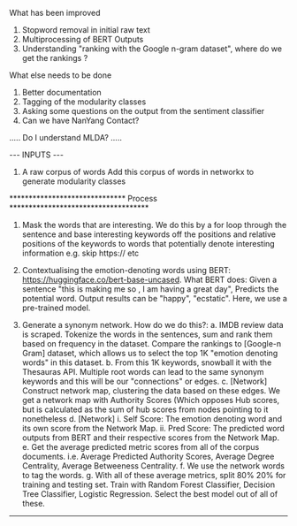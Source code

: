 What has been improved
1. Stopword removal in initial raw text 
2. Multiprocessing of BERT Outputs 
3. Understanding "ranking with the Google n-gram dataset", where do we get the rankings ? 

What else needs to be done 
1. Better documentation 
2. Tagging of the modularity classes
3. Asking some questions on the output from the sentiment classifier 
4. Can we have NanYang Contact?


..... Do I understand MLDA? .....

--- INPUTS ---
1. A raw corpus of words 
Add this corpus of words in networkx to generate modularity classes 

****************************** Process ************************************

1. Mask the words that are interesting. We do this by a for loop through the sentence and base interesting keywords off the positions and relative positions of the keywords to words that potentially denote interesting information e.g. skip https:// etc

2. Contextualising the emotion-denoting words using BERT: https://huggingface.co/bert-base-uncased. What BERT does: Given a sentence "this is making me so <mask>, I am having a great day", Predicts the potential <mask> word. Output results can be "happy", "ecstatic". Here, we use a pre-trained model. 

3. Generate a synonym network. How do we do this?: 
        a. IMDB review data is scraped. Tokenize the words in the sentences, sum and rank them based on frequency in the dataset. Compare the rankings to [Google-n Gram] dataset, which allows us to select the top 1K "emotion denoting words" in this dataset. 
        b. From this 1K keywords, snowball it with the Thesauras API. Multiple root words can lead to the same synonym keywords and this will be our "connections" or edges. 
        c. [Network] Construct network map, clustering the data based on these edges. We get a network map with Authority Scores (Which opposes Hub scores, but is calculated as the sum of hub scores from nodes pointing to it nonetheless
        d. [Network] 
                i. Self Score: The emotion denoting word and its own score from the Network Map. 
                ii. Pred Score: The predicted word outputs from BERT and their respective scores from the Network Map.
        e. Get the average predicted metric scores from all of the corpus documents. i.e. Average Predicted Authority Scores, Average Degree Centrality, Average Betweeness Centrality.
        f. We use the network words to tag the words. 
        g. With all of these average metrics, split 80% 20% for training and testing set. Train with Random Forest Classifier, Decision Tree Classifier, Logistic Regression. Select the best model out of all of these.

***************************************************************************


